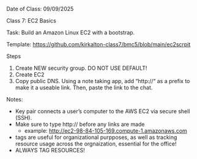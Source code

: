 Date of Class: 09/09/2025

Class 7: EC2 Basics

Task: Build an Amazon Linux EC2 with a bootstrap.

Template: https://github.com/kirkalton-class7/bmc5/blob/main/ec2scrpit

Steps
1. Create NEW security group. DO NOT USE DEFAULT!
2. Create EC2
3. Copy public DNS. Using a note taking app, add “http://“ as a prefix to make it a useable link. Then, paste the link to the chat.

Notes:
- Key pair connects a user’s computer to the AWS EC2 via secure shell (SSH).
- Make sure to type http:// before any links are made
    - example: http://ec2-98-84-105-169.compute-1.amazonaws.com
- tags are useful for organizational purpposes, as well as tracking resource usage across the orgnaization, essential for the office!
- ALWAYS TAG RESOURCES!
